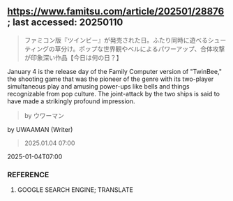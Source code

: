 ## https://www.famitsu.com/article/202501/28876; last accessed: 20250110

> ファミコン版『ツインビー』が発売された日。ふたり同時に遊べるシューティングの草分け。ポップな世界観やベルによるパワーアップ、合体攻撃が印象深い作品【今日は何の日？】

January 4 is the release day of the Family Computer version of "TwinBee," the shooting game that was the pioneer of the genre with its two-player simultaneous play and amusing power-ups like bells and things recognizable from pop culture. The joint-attack by the two ships is said to have made a strikingly profound impression. 

> by ウワーマン

by UWAAMAN (Writer)

> 2025.01.04 07:00

2025-01-04T07:00

### REFERENCE

1) GOOGLE SEARCH ENGINE; TRANSLATE